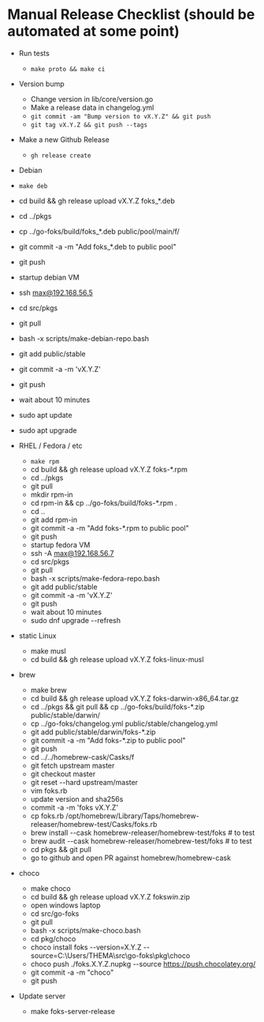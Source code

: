 # Manual Release Checklist (should be automated at some point)

- Run tests
  - `make proto && make ci`

- Version bump
  - Change version in lib/core/version.go 
  - Make a release data in changelog.yml
  - `git commit -am "Bump version to vX.Y.Z" && git push`
  - `git tag vX.Y.Z && git push --tags`

- Make a new Github Release
  - `gh release create`

-  Debian
  - `make deb`
  - cd build && gh release upload vX.Y.Z foks_*.deb
  - cd ../pkgs 
  - cp ../go-foks/build/foks_*.deb public/pool/main/f/
  - git commit -a -m "Add foks_*.deb to public pool"
  - git push
  - startup debian VM
  - ssh max@192.168.56.5
  - cd src/pkgs
  - git pull
  - bash -x scripts/make-debian-repo.bash
  - git add public/stable
  - git commit -a -m 'vX.Y.Z'
  - git push
  - wait about 10 minutes
  - sudo apt update
  - sudo apt upgrade

- RHEL / Fedora / etc
  - `make rpm`
  - cd build && gh release upload vX.Y.Z foks-*.rpm
  - cd ../pkgs
  - git pull
  - mkdir rpm-in
  - cd rpm-in && cp ../go-foks/build/foks-*.rpm .
  - cd ..
  - git add rpm-in
  - git commit -a -m "Add foks-*.rpm to public pool"
  - git push
  - startup fedora VM
  - ssh -A max@192.168.56.7
  - cd src/pkgs
  - git pull
  - bash -x scripts/make-fedora-repo.bash
  - git add public/stable
  - git commit -a -m 'vX.Y.Z'
  - git push
  - wait about 10 minutes
  - sudo dnf upgrade --refresh

- static Linux
  - make musl
  - cd build && gh release upload vX.Y.Z foks-linux-musl

- brew 
  - make brew
  - cd build && gh release upload vX.Y.Z foks-darwin-x86_64.tar.gz
  - cd ../pkgs && git pull && cp ../go-foks/build/foks-*.zip public/stable/darwin/
  - cp ../go-foks/changelog.yml public/stable/changelog.yml
  - git add public/stable/darwin/foks-*.zip
  - git commit -a -m "Add foks-*.zip to public pool"
  - git push
  - cd ../../homebrew-cask/Casks/f
  - git fetch upstream master
  - git checkout master
  - git reset --hard upstream/master
  - vim foks.rb
  - update version and sha256s
  - commit -a -m 'foks vX.Y.Z'
  - cp foks.rb /opt/homebrew/Library/Taps/homebrew-releaser/homebrew-test/Casks/foks.rb 
  - brew install --cask homebrew-releaser/homebrew-test/foks  # to test
  - brew audit --cask homebrew-releaser/homebrew-test/foks # to test
  - cd pkgs && git pull
  - go to github and open PR against homebrew/homebrew-cask

- choco
  - make choco
  - cd build && gh release upload vX.Y.Z foks*win*.zip
  - open windows laptop
  - cd src/go-foks
  - git pull
  - bash -x scripts/make-choco.bash
  - cd pkg/choco
  - choco install foks --version=X.Y.Z --source=C:\Users/THEMA\src\go-foks\pkg\choco
  - choco push ./foks.X.Y.Z.nupkg --source https://push.chocolatey.org/
  - git commit -a -m "choco"
  - git push

- Update server
   - make foks-server-release

